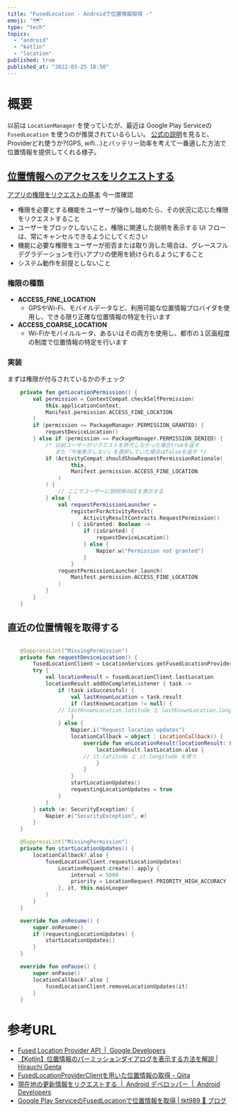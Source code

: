 ```yaml
---
title: "FusedLocation - Androidで位置情報取得 -"
emoji: "🗺️"
type: "tech"
topics:
  - "android"
  - "kotlin"
  - "location"
published: true
published_at: "2022-03-25 18:50"
---
```


# 概要
以前は `LocationManager` を使っていたが、最近は Google Play Serviceの `FusedLocation` を使うのが推奨されているらしい。
[公式の説明](https://developers.google.com/location-context/fused-location-provider)を見ると、Providerどれ使うか?(GPS, wifi...)とバッテリー効率を考えて一番適した方法で位置情報を提供してくれる様子。

## [位置情報へのアクセスをリクエストする](https://developer.android.com/training/location/permissions)
[アプリの権限をリクエストの基本](https://developer.android.com/training/permissions/requesting) 今一度確認
- 権限を必要とする機能をユーザーが操作し始めたら、その状況に応じた権限をリクエストすること
- ユーザーをブロックしないこと。権限に関連した説明を表示する UI フローは、常にキャンセルできるようにしてください
- 機能に必要な権限をユーザーが拒否または取り消した場合は、グレースフル デグラデーションを行いアプリの使用を続けられるようにすること
- システム動作を前提としないこと

### 権限の種類
- **ACCESS_FINE_LOCATION**
    - GPSやWi-Fi、モバイルデータなど、利用可能な位置情報プロバイダを使用し、できる限り正確な位置情報の特定を行います
- **ACCESS_COARSE_LOCATION**
    - Wi-Fiかモバイルルータ、あるいはその両方を使用し、都市の１区画程度の制度で位置情報の特定を行います

### 実装
まずは権限が付与されているかのチェック

```kotlin
    private fun getLocationPermission() {
        val permission = ContextCompat.checkSelfPermission(
            this.applicationContext,
            Manifest.permission.ACCESS_FINE_LOCATION
        )
        if (permission == PackageManager.PERMISSION_GRANTED) {
            requestDeviceLocation()
        } else if (permission == PackageManager.PERMISSION_DENIED) {
            /* 以前ユーザーがリクエストを許可しなかった場合trueを返す
               また「今後表示しない」を選択していた場合はfalseを返す */
            if (ActivityCompat.shouldShowRequestPermissionRationale(
                    this,
                    Manifest.permission.ACCESS_FINE_LOCATION
                )
            ) {
                // ここでユーザーに説明用のUIを表示する
            } else {
                val requestPermissionLauncher =
                    registerForActivityResult(
                        ActivityResultContracts.RequestPermission()
                    ) { isGranted: Boolean ->
                        if (isGranted) {
                            requestDeviceLocation()
                        } else {
                            Napier.w("Permission not granted")
                        }
                    }
                requestPermissionLauncher.launch(
                    Manifest.permission.ACCESS_FINE_LOCATION
                )
            }
        }
    }
```

## 直近の位置情報を取得する 

```kotlin

    @SuppressLint("MissingPermission")
    private fun requestDeviceLocation() {
        fusedLocationClient = LocationServices.getFusedLocationProviderClient(this)
        try {
            val locationResult = fusedLocationClient.lastLocation
            locationResult.addOnCompleteListener { task ->
                if (task.isSuccessful) {
                    val lastKnownLocation = task.result
                    if (lastKnownLocation != null) {
		        // lastKnownLocation.latitude と lastKnownLocation.longitude を使う
                    }
                } else {
                    Napier.i("Request location updates")
                    locationCallback = object : LocationCallback() {
                        override fun onLocationResult(locationResult: LocationResult) {
                            locationResult.lastLocation.also {
		                // it.latitude と it.longitude を使う
                            }
                        }
                    }
                    startLocationUpdates()
                    requestingLocationUpdates = true
                }
            }
        } catch (e: SecurityException) {
            Napier.e("SecurityException", e)
        }
    }

    @SuppressLint("MissingPermission")
    private fun startLocationUpdates() {
        locationCallback?.also {
            fusedLocationClient.requestLocationUpdates(
                LocationRequest.create().apply {
                    interval = 5000
                    priority = LocationRequest.PRIORITY_HIGH_ACCURACY
                }, it, this.mainLooper
            )
        }
    }

    override fun onResume() {
        super.onResume()
        if (requestingLocationUpdates) {
            startLocationUpdates()
        }
    }

    override fun onPause() {
        super.onPause()
        locationCallback?.also {
            fusedLocationClient.removeLocationUpdates(it)
        }
    }
```

# 参考URL
- [Fused Location Provider API  |  Google Developers](https://developers.google.com/location-context/fused-location-provider)
- [【Kotlin】位置情報のパーミッションダイアログを表示する方法を解説 | Hirauchi Genta](https://hirauchi-genta.com/kotlin-location-permission/)
- [FusedLocationProviderClientを用いた位置情報の取得 - Qiita](https://qiita.com/maebaru/items/ba821938e66498d6ae76)
- [現在地の更新情報をリクエストする  |  Android デベロッパー  |  Android Developers](https://developer.android.com/training/location/request-updates?hl=ja)
- [Google Play ServiceのFusedLocationで位置情報を取得 | tkt989 🍵 ブログ](https://blog.tkt989.info/2017/12/09/Google-Play-Service%E3%81%AEFusedLocation%E3%81%A7%E4%BD%8D%E7%BD%AE%E6%83%85%E5%A0%B1%E3%82%92%E5%8F%96%E5%BE%97)